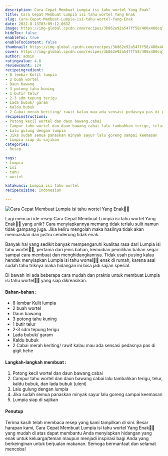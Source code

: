 ```yaml
---
description: Cara Cepat Membuat Lumpia isi tahu wortel Yang Enak"
title: Cara Cepat Membuat Lumpia isi tahu wortel Yang Enak
slug: Cara-Cepat-Membuat-Lumpia-isi-tahu-wortel-Yang-Enak
date: 2022-8-13T03:09:12.063Z
image: https://img-global.cpcdn.com/recipes/3b862e92a547ff58/400x400cq70/photo.jpg
hideToc: false
enableToc: true
enableTocContent: false
thumbnail: https://img-global.cpcdn.com/recipes/3b862e92a547ff58/400x400cq70/photo.jpg
cover: https://img-global.cpcdn.com/recipes/3b862e92a547ff58/400x400cq70/photo.jpg
author: admin
ratingvalue: 4.8
reviewcount: 124
recipeingredient:
- 8 lembar Kulit lumpia
- 2 buah wortel
- Daun bawang
- 3 potong tahu kuning
- 1 butir telur
- 2-3 sdm tepung terigu
- Lada bubuk/ garam
- Kaldu bubuk
- 2 Cabai merah keriting/ rawit kalau mau ada sensasi pedasnya pas di gigit hehe
recipeinstructions:
- Potong kecil wortel dan daun bawang,cabai
- Campur tahu wortel dan daun bawang cabai lalu tambahkan terigu, telur, kaldu bubuk, dan lada bubuk (uleni)
- Lalu gulung dengan lumpia
- Jika sudah semua panaskan minyak sayur lalu goreng sampai keemasan
- Lumpia siap di sajikan
categories:
- Resep

tags:
- Lumpia
- isi
- tahu
- wortel

katakunci: Lumpia isi tahu wortel
recipecuisine: Indonesian

---
```


![Cara Cepat Membuat Lumpia isi tahu wortel Yang Enak👩‍🍳](https://img-global.cpcdn.com/recipes/3b862e92a547ff58/400x400cq70/photo.jpg)

Lagi mencari ide resep Cara Cepat Membuat Lumpia isi tahu wortel Yang Enak👩‍🍳 yang unik? Cara menyiapkannya memang tidak terlalu sulit namun tidak gampang juga. Jika keliru mengolah maka hasilnya tidak akan memuaskan dan justru cenderung tidak enak.

Banyak hal yang sedikit banyak mempengaruhi kualitas rasa dari Lumpia isi tahu wortel👩‍🍳, pertama dari jenis bahan, kemudian pemilihan bahan segar sampai cara membuat dan menghidangkannya. Tidak usah pusing kalau hendak menyiapkan Lumpia isi tahu wortel👩‍🍳 enak di rumah, karena asal sudah tahu triknya maka hidangan ini bisa jadi sajian spesial.

Di bawah ini ada beberapa cara mudah dan praktis untuk membuat Lumpia isi tahu wortel👩‍🍳 yang siap dikreasikan.

<!--inarticleads1-->

#### Bahan-bahan :

- 8 lembar Kulit lumpia
- 2 buah wortel
- Daun bawang
- 3 potong tahu kuning
- 1 butir telur
- 2-3 sdm tepung terigu
- Lada bubuk/ garam
- Kaldu bubuk
- 2 Cabai merah keriting/ rawit kalau mau ada sensasi pedasnya pas di gigit hehe

<!--inarticleads2-->

#### Langkah-langkah membuat :

1. Potong kecil wortel dan daun bawang,cabai
1. Campur tahu wortel dan daun bawang cabai lalu tambahkan terigu, telur, kaldu bubuk, dan lada bubuk (uleni)
1. Lalu gulung dengan lumpia
1. Jika sudah semua panaskan minyak sayur lalu goreng sampai keemasan
1. Lumpia siap di sajikan

#### Penutup

Terima kasih telah membaca resep yang kami tampilkan di sini. Besar harapan kami, Cara Cepat Membuat Lumpia isi tahu wortel Yang Enak👩‍🍳 yang mudah di atas dapat membantu Anda menyiapkan hidangan yang enak untuk keluarga/teman maupun menjadi inspirasi bagi Anda yang berkeinginan untuk berjualan makanan. Semoga bermanfaat dan selamat mencoba!